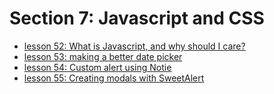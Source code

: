 # Section 7: Javascript and CSS

- [lesson 52: What is Javascript, and why should I care?](./052-what-is-javascript-and-why-should-I-care/README.md)
- [lesson 53: making a better date picker](./053-making-a-better-date-picker/README.md)
- [lesson 54: Custom alert using Notie](./054-custom-alert-using-notie/README.md)
- [lesson 55: Creating modals with SweetAlert](./055-create-modals-with-sweetalert/README.md)

